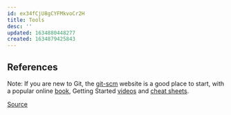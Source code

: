 ```yaml
---
id: ex34fCjU8gCYFMkvoCr2H
title: Tools
desc: ''
updated: 1634880448277
created: 1634879425843
---
```



## References

Note: If you are new to Git, the [git-scm](https://git-scm.com/documentation) website is a good place to start, with a popular online [book](https://git-scm.com/book), Getting Started [videos](https://git-scm.com/video/what-is-git) and [cheat sheets](https://github.github.com/training-kit/downloads/github-git-cheat-sheet.pdf).

[Source](https://code.visualstudio.com/docs/editor/versioncontrol)
